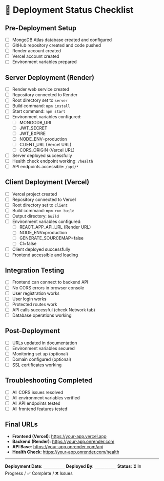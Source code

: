 # 🚀 Deployment Status Checklist

## Pre-Deployment Setup
- [ ] MongoDB Atlas database created and configured
- [ ] GitHub repository created and code pushed
- [ ] Render account created
- [ ] Vercel account created
- [ ] Environment variables prepared

## Server Deployment (Render)
- [ ] Render web service created
- [ ] Repository connected to Render
- [ ] Root directory set to `server`
- [ ] Build command: `npm install`
- [ ] Start command: `npm start`
- [ ] Environment variables configured:
  - [ ] MONGODB_URI
  - [ ] JWT_SECRET
  - [ ] JWT_EXPIRE
  - [ ] NODE_ENV=production
  - [ ] CLIENT_URL (Vercel URL)
  - [ ] CORS_ORIGIN (Vercel URL)
- [ ] Server deployed successfully
- [ ] Health check endpoint working: `/health`
- [ ] API endpoints accessible: `/api/*`

## Client Deployment (Vercel)
- [ ] Vercel project created
- [ ] Repository connected to Vercel
- [ ] Root directory set to `client`
- [ ] Build command: `npm run build`
- [ ] Output directory: `build`
- [ ] Environment variables configured:
  - [ ] REACT_APP_API_URL (Render URL)
  - [ ] NODE_ENV=production
  - [ ] GENERATE_SOURCEMAP=false
  - [ ] CI=false
- [ ] Client deployed successfully
- [ ] Frontend accessible and loading

## Integration Testing
- [ ] Frontend can connect to backend API
- [ ] No CORS errors in browser console
- [ ] User registration works
- [ ] User login works
- [ ] Protected routes work
- [ ] API calls successful (check Network tab)
- [ ] Database operations working

## Post-Deployment
- [ ] URLs updated in documentation
- [ ] Environment variables secured
- [ ] Monitoring set up (optional)
- [ ] Domain configured (optional)
- [ ] SSL certificates working

## Troubleshooting Completed
- [ ] All CORS issues resolved
- [ ] All environment variables verified
- [ ] All API endpoints tested
- [ ] All frontend features tested

## Final URLs
- **Frontend (Vercel)**: https://your-app.vercel.app
- **Backend (Render)**: https://your-app.onrender.com
- **API Base**: https://your-app.onrender.com/api
- **Health Check**: https://your-app.onrender.com/health

---

**Deployment Date**: ___________
**Deployed By**: ___________
**Status**: ⏳ In Progress / ✅ Complete / ❌ Issues